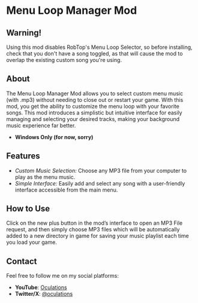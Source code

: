 # Menu Loop Manager Mod

## <cy>Warning!</c>
Using this mod disables RobTop's Menu Loop Selector, so before installing, check that you don't have a song toggled, as that will cause the mod to overlap the existing custom song you're using.

## About
The Menu Loop Manager Mod allows you to select custom menu music (with .mp3) without needing to close out or restart your game. With this mod, you get the ability to customize the menu loop with your favorite songs. This mod introduces a simplistic but intuitive interface for easily managing and selecting your desired tracks, making your background music experience far better. 
- **Windows Only (for now, sorry)**

## Features
* *<cr>Custom Music Selection:</c>*  Choose any MP3 file from your computer to play as the menu music.
* *<cr>Simple Interface:</c>*  Easily add and select any song with a user-friendly interface accessible from the main menu.

## How to Use
Click on the new plus button in the mod’s interface to open an MP3 File request, and then simply choose MP3 files which will be automatically added to a new directory in game for saving your music playlist each time you load your game.

## Contact
Feel free to follow me on my social platforms:

- **YouTube**: [Oculations](https://www.youtube.com/@Oculations)
- **Twitter/X**: [@oculations](https://twitter.com/oculations)